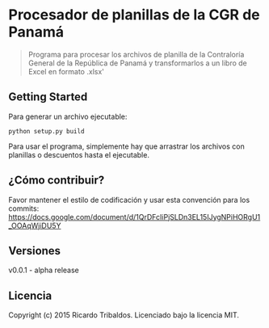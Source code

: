 # Procesador de planillas de la CGR de Panamá

> Programa para procesar los archivos de planilla de la Contraloría General de la República de Panamá y transformarlos a un libro de Excel en formato .xlsx'

## Getting Started
Para generar un archivo ejecutable:

```shell
python setup.py build
```

Para usar el programa, simplemente hay que arrastrar los archivos con planillas o descuentos hasta el ejecutable.

## ¿Cómo contribuir?
Favor mantener el estilo de codificación y usar esta convención para los commits: https://docs.google.com/document/d/1QrDFcIiPjSLDn3EL15IJygNPiHORgU1_OOAqWjiDU5Y

## Versiones
v0.0.1 - alpha release

## Licencia
Copyright (c) 2015 Ricardo Tribaldos. Licenciado bajo la licencia MIT.